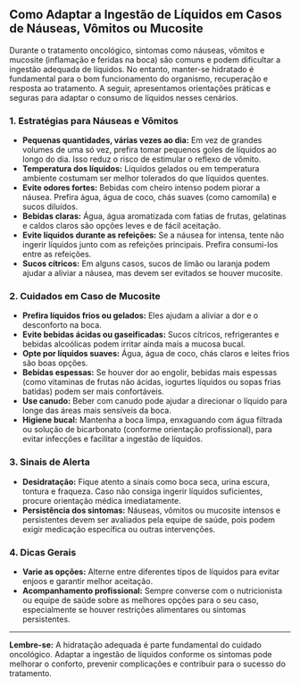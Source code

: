 
## Como Adaptar a Ingestão de Líquidos em Casos de Náuseas, Vômitos ou Mucosite

Durante o tratamento oncológico, sintomas como náuseas, vômitos e mucosite (inflamação e feridas na boca) são comuns e podem dificultar a ingestão adequada de líquidos. No entanto, manter-se hidratado é fundamental para o bom funcionamento do organismo, recuperação e resposta ao tratamento. A seguir, apresentamos orientações práticas e seguras para adaptar o consumo de líquidos nesses cenários.

### 1. Estratégias para Náuseas e Vômitos

- **Pequenas quantidades, várias vezes ao dia:** Em vez de grandes volumes de uma só vez, prefira tomar pequenos goles de líquidos ao longo do dia. Isso reduz o risco de estimular o reflexo de vômito.
- **Temperatura dos líquidos:** Líquidos gelados ou em temperatura ambiente costumam ser melhor tolerados do que líquidos quentes.
- **Evite odores fortes:** Bebidas com cheiro intenso podem piorar a náusea. Prefira água, água de coco, chás suaves (como camomila) e sucos diluídos.
- **Bebidas claras:** Água, água aromatizada com fatias de frutas, gelatinas e caldos claros são opções leves e de fácil aceitação.
- **Evite líquidos durante as refeições:** Se a náusea for intensa, tente não ingerir líquidos junto com as refeições principais. Prefira consumi-los entre as refeições.
- **Sucos cítricos:** Em alguns casos, sucos de limão ou laranja podem ajudar a aliviar a náusea, mas devem ser evitados se houver mucosite.

### 2. Cuidados em Caso de Mucosite

- **Prefira líquidos frios ou gelados:** Eles ajudam a aliviar a dor e o desconforto na boca.
- **Evite bebidas ácidas ou gaseificadas:** Sucos cítricos, refrigerantes e bebidas alcoólicas podem irritar ainda mais a mucosa bucal.
- **Opte por líquidos suaves:** Água, água de coco, chás claros e leites frios são boas opções.
- **Bebidas espessas:** Se houver dor ao engolir, bebidas mais espessas (como vitaminas de frutas não ácidas, iogurtes líquidos ou sopas frias batidas) podem ser mais confortáveis.
- **Use canudo:** Beber com canudo pode ajudar a direcionar o líquido para longe das áreas mais sensíveis da boca.
- **Higiene bucal:** Mantenha a boca limpa, enxaguando com água filtrada ou solução de bicarbonato (conforme orientação profissional), para evitar infecções e facilitar a ingestão de líquidos.

### 3. Sinais de Alerta

- **Desidratação:** Fique atento a sinais como boca seca, urina escura, tontura e fraqueza. Caso não consiga ingerir líquidos suficientes, procure orientação médica imediatamente.
- **Persistência dos sintomas:** Náuseas, vômitos ou mucosite intensos e persistentes devem ser avaliados pela equipe de saúde, pois podem exigir medicação específica ou outras intervenções.

### 4. Dicas Gerais

- **Varie as opções:** Alterne entre diferentes tipos de líquidos para evitar enjoos e garantir melhor aceitação.
- **Acompanhamento profissional:** Sempre converse com o nutricionista ou equipe de saúde sobre as melhores opções para o seu caso, especialmente se houver restrições alimentares ou sintomas persistentes.

---

**Lembre-se:** A hidratação adequada é parte fundamental do cuidado oncológico. Adaptar a ingestão de líquidos conforme os sintomas pode melhorar o conforto, prevenir complicações e contribuir para o sucesso do tratamento.
```
